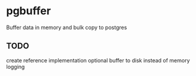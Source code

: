 # pgbuffer
Buffer data in memory and bulk copy to postgres
## TODO
create reference implementation
optional buffer to disk instead of memory
logging
